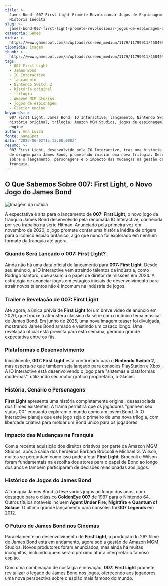 ```yaml
---
title: >-
  James Bond: 007 First Light Promete Revolucionar Jogos de Espionagem com
  História Inédita
slug: >-
  james-bond-007-first-light-promete-revolucionar-jogos-de-espionagem-com-histria-indita
categoria: Games
midia: >-
  https://www.gamespot.com/a/uploads/screen_medium/1179/11799911/4504997-screenshot2025-06-02at11.12.57am.png
tipoMidia: imagem
thumb: >-
  https://www.gamespot.com/a/uploads/screen_medium/1179/11799911/4504997-screenshot2025-06-02at11.12.57am.png
tags:
  - 007 First Light
  - James Bond
  - IO Interactive
  - lançamento
  - Nintendo Switch 2
  - história original
  - trilogia
  - Amazon MGM Studios
  - jogos de espionagem
  - Glacier engine
keywords: >-
  007 First Light, James Bond, IO Interactive, lançamento, Nintendo Switch 2,
  história original, trilogia, Amazon MGM Studios, jogos de espionagem, Glacier
  engine
author: Ana Luiza
fonte: GameSpot
data: '2025-06-02T15:13:00.000Z'
resumo: >-
  007 First Light, desenvolvido pela IO Interactive, traz uma história original
  de origem para James Bond, prometendo iniciar uma nova trilogia. Descubra tudo
  sobre o lançamento, personagens e o impacto das mudanças na gestão da
  franquia.
---
```

## O Que Sabemos Sobre 007: First Light, o Novo Jogo do James Bond

![Imagem da notícia](https://www.gamespot.com/a/uploads/original/1179/11799911/4505000-screenshot2025-06-02at11.12.57am.png)

A expectativa é alta para o lançamento de **007: First Light**, o novo jogo da franquia James Bond desenvolvido pela renomada IO Interactive, conhecida por seu trabalho na série Hitman. Anunciado pela primeira vez em novembro de 2020, o jogo promete contar uma história inédita de origem para o icônico espião britânico, algo que nunca foi explorado em nenhum formato da franquia até agora.

### Quando Será Lançado o 007: First Light?

Ainda não há uma data oficial de lançamento para **007: First Light**. Desde seu anúncio, a IO Interactive vem atraindo talentos da indústria, como Rodrigo Santoro, que assumiu o papel de diretor de missões em 2024. A estratégia de anunciar jogos em estágios iniciais de desenvolvimento para atrair novos talentos não é incomum na indústria de jogos.

### Trailer e Revelação de 007: First Light

Até agora, a única prévia de **First Light** foi um breve vídeo de anúncio em 2020, que trouxe a atmosfera clássica da série com o icônico tema musical de James Bond. Em junho de 2025, uma nova imagem teaser foi divulgada, mostrando James Bond armado e vestindo um casaco longo. Uma revelação oficial está prevista para esta semana, gerando grande expectativa entre os fãs.

### Plataformas e Desenvolvimento

Inicialmente, **007: First Light** está confirmado para o **Nintendo Switch 2**, mas espera-se que também seja lançado para consoles PlayStation e Xbox. A IO Interactive está desenvolvendo o jogo para "sistemas e plataformas modernas", utilizando seu motor gráfico proprietário, o Glacier.

### História, Cenário e Personagens

**First Light** apresenta uma história completamente original, desassociada dos filmes existentes. A trama permitirá que os jogadores "ganhem seu status 00" enquanto exploram o mundo como um jovem Bond. A IO Interactive planeja que este jogo seja o primeiro de uma nova trilogia, com liberdade criativa para moldar um Bond único para os jogadores.

### Impacto das Mudanças na Franquia

Com a recente aquisição dos direitos criativos por parte da Amazon MGM Studios, após a saída dos herdeiros Barbara Broccoli e Michael G. Wilson, muitos se perguntam como isso pode afetar **First Light**. Broccoli e Wilson foram fundamentais na escolha dos atores para o papel de Bond ao longo dos anos e também participaram de decisões relacionadas aos jogos.

### Histórico de Jogos do James Bond

A franquia James Bond já teve vários jogos ao longo dos anos, com destaque para o clássico **GoldenEye 007** de 1997 para o Nintendo 64. Outros títulos notáveis incluem **Agent Under Fire**, **Nightfire** e **Quantum of Solace**. O último grande lançamento para consoles foi **007 Legends** em 2012.

### O Futuro de James Bond nos Cinemas

Paralelamente ao desenvolvimento de **First Light**, a produção do 26º filme de James Bond está em andamento, agora sob a gestão de Amazon MGM Studios. Novos produtores foram anunciados, mas ainda há muitas incógnitas, incluindo quem será o próximo ator a interpretar o famoso espião.

Com uma combinação de nostalgia e inovação, **007: First Light** promete revitalizar o legado de James Bond nos jogos, oferecendo aos jogadores uma nova perspectiva sobre o espião mais famoso do mundo.
